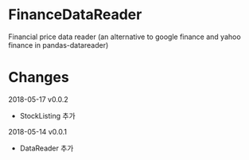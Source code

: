 # FinanceDataReader
Financial price data reader (an alternative to google finance and yahoo finance in pandas-datareader)

# Changes
2018-05-17 v0.0.2
* StockListing 추가

2018-05-14 v0.0.1
* DataReader 추가
